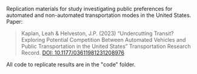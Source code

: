 Replication materials for study investigating public preferences for automated and non-automated transportation modes in the United States. Paper:

> Kaplan, Leah & Helveston, J.P. (2023) “Undercutting Transit? Exploring Potential Competition Between Automated Vehicles and Public Transportation in the United States” Transportation Research Record. [DOI: 10.1177/03611981231208976](https://journals.sagepub.com/doi/10.1177/03611981231208976)

All code to replicate results are in the "code" folder.

